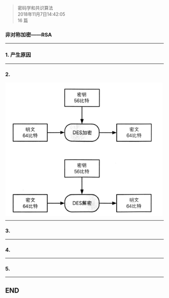 > 密码学和共识算法  
> 2018年11月7日14:42:05         
> 16 篇  

### 非对称加密——RSA


----------


### 1. 产生原因


----------

### 2. 

<img src="https://www.github.com/jixiyu/images3/raw/master/小书匠/1541557686265.png" width="500" hegiht="500" align="center" /> 

----------

### 3. 


----------

### 4. 


----------

### 5. 


----------
## END


